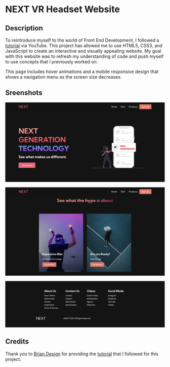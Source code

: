 # NEXT VR Headset Website

## Description

To reintroduce myself to the world of Front End Development, I followed a [tutorial](https://www.youtube.com/watch?v=FazgJVnrVuI) via YouTube. This project has allowed me to use HTML5, CSS3, and JavaScript to create an interactive and visually appealing website. My goal with this website was to refresh my understanding of code and push myself to use concepts that I previously worked on. 

This page includes hover animations and a mobile responsive design that shows a navigation menu as the screen size decreases.

## Sreenshots

![screenshot one](/images/screenshot1.jpg)

![screenshot two](/images/screenshot2.jpg)

![screenshot three](/images/screenshot3.jpg)

## Credits

Thank you to [Brian Design](https://www.youtube.com/@briandesign) for providing the [tutorial](https://www.youtube.com/watch?v=FazgJVnrVuI) that I followed for this project.